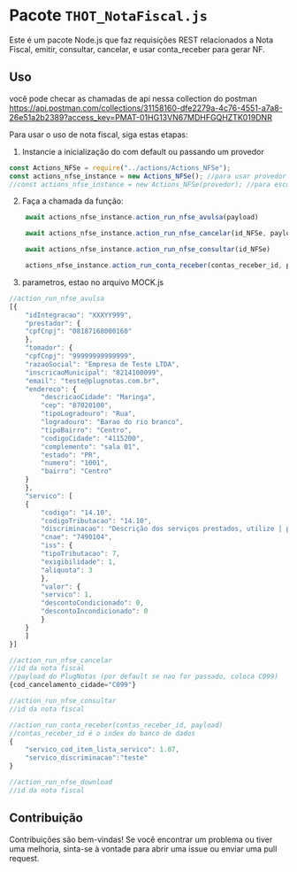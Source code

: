 # Pacote `THOT_NotaFiscal.js`

Este é um pacote Node.js que faz requisições REST relacionados a Nota Fiscal, emitir, consultar, cancelar, e usar conta_receber para gerar NF.

## Uso
você pode checar as chamadas de api nessa collection do postman
https://api.postman.com/collections/31158160-dfe2279a-4c76-4551-a7a8-26e51a2b2389?access_key=PMAT-01HG13VN67MDHFGQHZTK019DNR

Para usar o uso de nota fiscal, siga estas etapas:

1. Instancie a inicialização do com default ou passando um provedor

```javascript
const Actions_NFSe = require("../actions/Actions_NFSe");
const actions_nfse_instance = new Actions_NFSe(); //para usar provedor default
//const actions_nfse_instance = new Actions_NFSe(provedor); //para escolher um provedor especifico
```

2. Faça a chamada da função:

```javascript
    await actions_nfse_instance.action_run_nfse_avulsa(payload)

    await actions_nfse_instance.action_run_nfse_cancelar(id_NFSe, payload)

    await actions_nfse_instance.action_run_nfse_consultar(id_NFSe)

    actions_nfse_instance.action_run_conta_receber(contas_receber_id, payload)
```

3. parametros, estao no arquivo MOCK.js
```javascript
//action_run_nfse_avulsa
[{
    "idIntegracao": "XXXYY999",
    "prestador": {
    "cpfCnpj": "08187168000160"
    },
    "tomador": {
    "cpfCnpj": "99999999999999",
    "razaoSocial": "Empresa de Teste LTDA",
    "inscricaoMunicipal": "8214100099",
    "email": "teste@plugnotas.com.br",
    "endereco": {
        "descricaoCidade": "Maringa",
        "cep": "87020100",
        "tipoLogradouro": "Rua",
        "logradouro": "Barao do rio branco",
        "tipoBairro": "Centro",
        "codigoCidade": "4115200",
        "complemento": "sala 01",
        "estado": "PR",
        "numero": "1001",
        "bairro": "Centro"
    }
    },
    "servico": [
    {
        "codigo": "14.10",
        "codigoTributacao": "14.10",
        "discriminacao": "Descrição dos serviços prestados, utilize | para quebra de linha na impressão.",
        "cnae": "7490104",
        "iss": {
        "tipoTributacao": 7,
        "exigibilidade": 1,
        "aliquota": 3
        },
        "valor": {
        "servico": 1,
        "descontoCondicionado": 0,
        "descontoIncondicionado": 0
        }
    }
    ]
}]

```

```javascript
//action_run_nfse_cancelar
//id da nota fiscal
//payload do PlugNotas (por default se nao for passado, coloca C099)
{cod_cancelamento_cidade="C099"}

```

```javascript
//action_run_nfse_consultar
//id da nota fiscal

```

```javascript
//action_run_conta_receber(contas_receber_id, payload)
//contas_receber_id é o index do banco de dados
{
    "servico_cod_item_lista_servico": 1.07,
    "servico_discriminacao":"teste"
}

```
```javascript
//action_run_nfse_download
//id da nota fiscal

```


## Contribuição

Contribuições são bem-vindas! Se você encontrar um problema ou tiver uma melhoria, sinta-se à vontade para abrir uma issue ou enviar uma pull request.